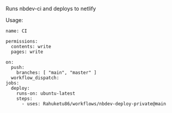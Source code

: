 Runs nbdev-ci and deploys to netlify

Usage:
```
name: CI

permissions:
  contents: write
  pages: write
  
on:
  push:
    branches: [ "main", "master" ]
  workflow_dispatch:
jobs:
  deploy:
    runs-on: ubuntu-latest
    steps: 
      - uses: Rahuketu86/workflows/nbdev-deploy-private@main
```